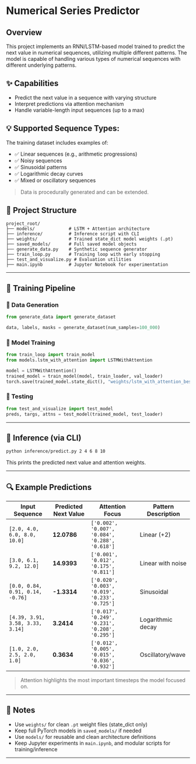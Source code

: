 Numerical Series Predictor
=======================
## Overview
This project implements an RNN/LSTM-based model trained to predict the next value in numerical sequences, utilizing multiple different patterns. The model is capable of handling various types of numerical sequences with different underlying patterns.

## ✨ Capabilities
- Predict the next value in a sequence with varying structure
- Interpret predictions via attention mechanism
- Handle variable-length input sequences (up to a max)

## 💡 Supported Sequence Types:
The training dataset includes examples of:
- ✅ Linear sequences (e.g., arithmetic progressions)
- ✅ Noisy sequences
- ✅ Sinusoidal patterns
- ✅ Logarithmic decay curves
- ✅ Mixed or oscillatory sequences

> Data is procedurally generated and can be extended.


## 📁 Project Structure
```
project_root/
├── models/             # LSTM + Attention architecture
├── inference/          # Inference script with CLI
├── weights/            # Trained state_dict model weights (.pt)
├── saved_models/       # Full saved model objects
├── generate_data.py    # Synthetic sequence generator
├── train_loop.py       # Training loop with early stopping
├── test_and_visualize.py # Evaluation utilities
├── main.ipynb          # Jupyter Notebook for experimentation
```

---

## 🧪 Training Pipeline

### 🔹 Data Generation
```python
from generate_data import generate_dataset

data, labels, masks = generate_dataset(num_samples=100_000)
```

### 🔹 Model Training
```python
from train_loop import train_model
from models.lstm_with_attention import LSTMWithAttention

model = LSTMWithAttention()
trained_model = train_model(model, train_loader, val_loader)
torch.save(trained_model.state_dict(), "weights/lstm_with_attention_best.pt")
```

### 🔹 Testing
```python
from test_and_visualize import test_model
preds, targs, attns = test_model(trained_model, test_loader)
```

---

## 🔮 Inference (via CLI)
```bash
python inference/predict.py 2 4 6 8 10
```
This prints the predicted next value and attention weights.

---

## 🔍 Example Predictions

| Input Sequence                        | Predicted Next Value | Attention Focus                     | Pattern Description             |
|--------------------------------------|-----------------------|-------------------------------------|---------------------------------|
| `[2.0, 4.0, 6.0, 8.0, 10.0]`          | **12.0786**           | `['0.002', '0.007', '0.084', '0.288', '0.618']` | Linear (+2)                    |
| `[3.0, 6.1, 9.2, 12.0]`              | **14.9393**           | `['0.001', '0.012', '0.175', '0.811']`         | Linear with noise              |
| `[0.0, 0.84, 0.91, 0.14, -0.76]`     | **-1.3314**           | `['0.020', '0.003', '0.019', '0.233', '0.725']` | Sinusoidal                    |
| `[4.39, 3.91, 3.58, 3.33, 3.14]`     | **3.2414**            | `['0.017', '0.249', '0.231', '0.208', '0.295']` | Logarithmic decay             |
| `[1.0, 2.0, 2.5, 2.0, 1.0]`          | **0.3634**            | `['0.012', '0.005', '0.015', '0.036', '0.932']` | Oscillatory/wave              |

> Attention highlights the most important timesteps the model focused on.

---

## 📝 Notes
- Use `weights/` for clean `.pt` weight files (state_dict only)
- Keep full PyTorch models in `saved_models/` if needed
- Use `models/` for reusable and clean architecture definitions
- Keep Jupyter experiments in `main.ipynb`, and modular scripts for training/inference

---
